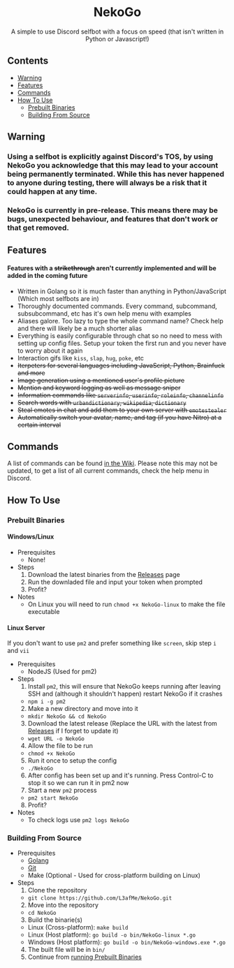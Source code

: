 <div align="center">
    <h1>NekoGo</h1>
    <p>A simple to use Discord selfbot with a focus on speed (that isn't written in Python or Javascript!)</p>
</div>

## Contents
- [Warning](#warning)
- [Features](#features)
- [Commands](#commands)
- [How To Use](#how-to-use)
  - [Prebuilt Binaries](#prebuilt-binaries)
  - [Building From Source](#building-from-source)

## Warning
### Using a selfbot is explicitly against Discord's TOS, by using NekoGo you acknowledge that this may lead to your account being permanently terminated. While this has never happened to anyone during testing, there will always be a risk that it could happen at any time.

### NekoGo is currently in pre-release. This means there may be bugs, unexpected behaviour, and features that don't work or that get removed.

## Features
#### Features with a ~~strikethrough~~ aren't currently implemented and will be added in the coming future
- Written in Golang so it is much faster than anything in Python/JavaScript (Which most selfbots are in)
- Thoroughly documented commands. Every command, subcommand, subsubcommand, etc has it's own help menu with examples
- Aliases galore. Too lazy to type the whole command name? Check help and there will likely be a much shorter alias
- Everything is easily configurable through chat so no need to mess with setting up config files. Setup your token the first run and you never have to worry about it again
- Interaction gifs like `kiss`, `slap`, `hug`, `poke`, etc
- ~~Iterpeters for several languages including JavaScript, Python, Brainfuck and more~~
- ~~Image generation using a mentioned user's profile picture~~
- ~~Mention and keyword logging as well as message sniper~~
- ~~Information commands like `serverinfo`, `userinfo`, `roleinfo`, `channelinfo`~~
- ~~Search words with `urbandictionary`, `wikipedia`, `dictionary`~~
- ~~Steal emotes in chat and add them to your own server with `emotestealer`~~
- ~~Automatically switch your avatar, name, and tag (if you have Nitro) at a certain interval~~

## Commands
A list of commands can be found [in the Wiki](https://github.com/L3afMe/NekoGo/wiki/Commands). Please note this may not be updated, to get a list of all current commands, check the help menu in Discord.

## How To Use
### Prebuilt Binaries
#### Windows/Linux
- Prerequisites
  - None!
- Steps
  1) Download the latest binaries from the [Releases](https://github.com/L3afMe/NekoGo/releases) page
  2) Run the downladed file and input your token when prompted
  3) Profit?
- Notes
  - On Linux you will need to run `chmod +x NekoGo-linux` to make the file executable

#### Linux Server
If you don't want to use `pm2` and prefer something like `screen`, skip step `i` and `vii`

- Prerequisites
  - NodeJS (Used for pm2)
- Steps
  1) Install `pm2`, this will ensure that NekoGo keeps running after leaving SSH and (although it shouldn't happen) restart NekoGo if it crashes
    - `npm i -g pm2`
  2) Make a new directory and move into it
    - `mkdir NekoGo && cd NekoGo`
  3) Download the latest release (Replace the URL with the latest from [Releases](https://github.com/L3afMe/NekoGo/releases) if I forget to update it)
    - `wget URL -o NekoGo`
  4) Allow the file to be run
    - `chmod +x NekoGo`
  5) Run it once to setup the config
    - `./NekoGo`
  6) After config has been set up and it's running. Press Control-C to stop it so we can run it in pm2 now
  7) Start a new `pm2` process
    - `pm2 start NekoGo`
  8) Profit?
- Notes
  - To check logs use `pm2 logs NekoGo`

### Building From Source
- Prerequisites
  - [Golang](https://golang.org/doc/install)
  - [Git](https://git-scm.com/downloads)
  - Make (Optional - Used for cross-platform building on Linux)
- Steps
  1) Clone the repository
    - `git clone https://github.com/L3afMe/NekoGo.git`
  2) Move into the repository
    - `cd NekoGo`
  3) Build the binarie(s)
    - Linux (Cross-platform): `make build`
    - Linux (Host platform): `go build -o bin/NekoGo-linux *.go`
    - Windows (Host platform): `go build -o bin/NekoGo-windows.exe *.go`
  4) The built file will be in `bin/`
  5) Continue from [running Prebuilt Binaries](#prebuilt-binaries)

